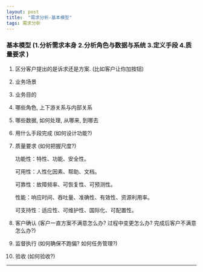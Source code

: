 ```yaml
---
layout: post
title:  "需求分析-基本模型"
tags: 需求分析
---
```


### 基本模型 (1.分析需求本身 2.分析角色与数据与系统 3.定义手段 4.质量要求 )

   1. 区分客户提出的是诉求还是方案. (比如客户让你加按钮)
   
   2. 业务场景

   3. 业务目的
      
   4. 哪些角色, 上下游关系与内部关系
   
   5. 哪些数据, 如何处理, 从哪来, 到哪去
  
   6. 用什么手段完成 (如何设计功能?)
  
   7. 质量要求 (如何把握尺度?)
       
       功能性：特性、功能、安全性。
       
       可用性：人性化因素、帮助、文档。
       
       可靠性：故障频率、可恢复性、可预测性。
       
       性能：响应时间、吞吐量、准确性、有效性、资源利用率。
       
       可支持性：适应性、可维护性、国际化、可配置性。 
           
   8. 客户确认 (客户一直方案不满意怎么办? 过程中变更怎么办? 完成后客户不满意怎么办?)
      
   9. 监督执行 (如何确保不跑偏? 如何任务管理?)
   
   10. 验收 (如何验收?)
   
---
 